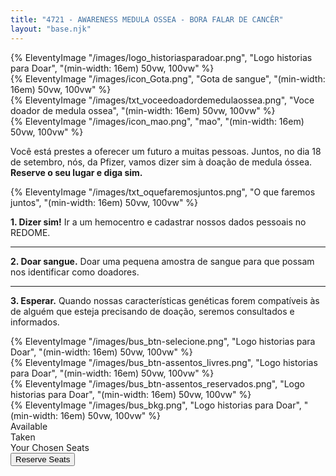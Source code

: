 ```yaml
---
title: "4721 - AWARENESS MEDULA OSSEA - BORA FALAR DE CANCÊR"
layout: "base.njk"
---
```


<section id="principal">
    <div id="boxes" class="container grid grid-template-columns">
        <div class="item logo animate__animated animate__slideInLeft">
        {% EleventyImage "/images/logo_historiasparadoar.png", "Logo historias para Doar", "(min-width: 16em) 50vw, 100vw" %}</div>
        <div class="item gota animate__animated animate__fadeIn animate__delay-1s">
        {% EleventyImage "/images/icon_Gota.png", "Gota de sangue", "(min-width: 16em) 50vw, 100vw" %}</div>
        <div class="item txtvoce animate__animated animate__slideInRight">
        {% EleventyImage "/images/txt_voceedoadordemedulaossea.png", "Voce doador de medula ossea", "(min-width: 16em) 50vw, 100vw" %}</div>
        <div class="item mao  animate__animated animate__fadeIn animate__delay-1s">
        {% EleventyImage "/images/icon_mao.png", "mao", "(min-width: 16em) 50vw, 100vw" %}</div>
    </div>
    <div id="txt_bus" class="animate__animated animate__fadeInLeft animate__delay-1s"><p>Você está prestes a oferecer um futuro a muitas pessoas. Juntos, no dia 18 de setembro, nós, da Pfizer, vamos dizer sim à doação de medula óssea. <strong> Reserve o seu lugar e diga sim. </strong></p></div>
    <div id="oquefaremos" class="container grid grid-template-columns animate__animated animate__fadeIn animate__delay-3s">
        <div class="item txt_oquefaremos">{% EleventyImage "/images/txt_oquefaremosjuntos.png", "O que faremos juntos", "(min-width: 16em) 50vw, 100vw" %}</div>
        <div class="item"><p>
        <strong>1. Dizer sim!</strong> Ir a um hemocentro e cadastrar nossos dados pessoais no REDOME.<br/>
        <hr>
        <strong>2. Doar sangue.</strong> Doar uma pequena amostra de sangue para que possam nos identificar como doadores.<br/>
        <hr>
        <strong>3. Esperar.</strong> Quando nossas características genéticas forem compatíveis às de alguém que esteja precisando de doação, seremos consultados e informados. <br/>
        </p>
        </div>
    </div>
</section>
<div style="clear:both"></div>
<section id="reserva">
    <div id="assentos" class="container grid grid-template-columns-3">
        <div class="item"> {% EleventyImage "/images/bus_btn-selecione.png", "Logo historias para Doar", "(min-width: 16em) 50vw, 100vw" %} </div>
        <div class="item p20"> {% EleventyImage "/images/bus_btn-assentos_livres.png", "Logo historias para Doar", "(min-width: 16em) 50vw, 100vw" %} </div>
        <div class="item p20"> {% EleventyImage "/images/bus_btn-assentos_reservados.png", "Logo historias para Doar", "(min-width: 16em) 50vw, 100vw" %} </div>
    </div>
    <div id="bus">
        {% EleventyImage "/images/bus_bkg.png", "Logo historias para Doar", "(min-width: 16em) 50vw, 100vw" %}
    <!-- (A) SEAT LAYOUT -->
    <div id="layout"></div>
    <!-- (B) LEGEND -->
    <div id="legend">
      <div class="seat"></div> <div class="txt">Available</div>
      <div class="seat taken"></div> <div class="txt">Taken</div>
      <div class="seat selected"></div> <div class="txt">Your Chosen Seats</div>
    </div>
    <!-- (C) SAVE SELECTION -->
    <button id="save" onclick="reserve.save()">Reserve Seats</button>        
    </div>
</section>